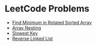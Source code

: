 # LeetCode Problems

* [Find Minimum in Rotated Sorted Array](https://github.com/allabakashb/DSA/blob/main/leetcode/Find%20Minimum%20in%20Rotated%20Sorted%20Array.md)
* [Array Nesting](https://github.com/allabakashb/DSA/blob/main/leetcode/Array%20Nesting.md)
* [Slowest Key](https://github.com/allabakashb/DSA/blob/main/leetcode/Slowest%20Key.md)
* [Reverse Linked List](https://github.com/allabakashb/DSA/blob/main/leetcode/Reverse%20Linked%20List.md)
